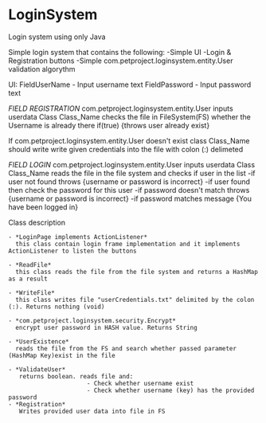 # LoginSystem
Login system using only Java

Simple login system that contains the following:
-Simple UI
-Login & Registration buttons
-Simple com.petproject.loginsystem.entity.User validation algorythm

UI:
FieldUserName - Input username text
FieldPassword - Input password text

*FIELD REGISTRATION*
com.petproject.loginsystem.entity.User inputs userdata
Class Class_Name checks the file in FileSystem(FS) whether the Username is already there
if(true)
{throws user already exist}

If com.petproject.loginsystem.entity.User doesn't exist class Class_Name should write write given credentials into the file with colon (:) delimeted

*FIELD LOGIN*
com.petproject.loginsystem.entity.User inputs userdata
Class Class_Name reads the file in the file system and checks if user in the list
-if user not found throws {username or password is incorrect}
-if user found then check the password for this user
-if password doesn't match throws {username or password is incorrect}
-if password matches message {You have been logged in}



Class description

    - *LoginPage implements ActionListener*
      this class contain login frame implementation and it implements ActionListener to listen the buttons
      
    - *ReadFile*
      this class reads the file from the file system and returns a HashMap as a result
      
    - *WriteFile*
      this class writes file "userCredentials.txt" delimited by the colon (:). Returns nothing (void)
      
    - *com.petproject.loginsystem.security.Encrypt*
      encrypt user password in HASH value. Returns String
      
    - *UserExistence*
      reads the file from the FS and search whether passed parameter (HashMap Key)exist in the file
      
    - *ValidateUser*
       returns boolean. reads file and:
                          - Check whether username exist
                          - Check whether username (key) has the provided password
    - *Registration*
       Writes provided user data into file in FS
